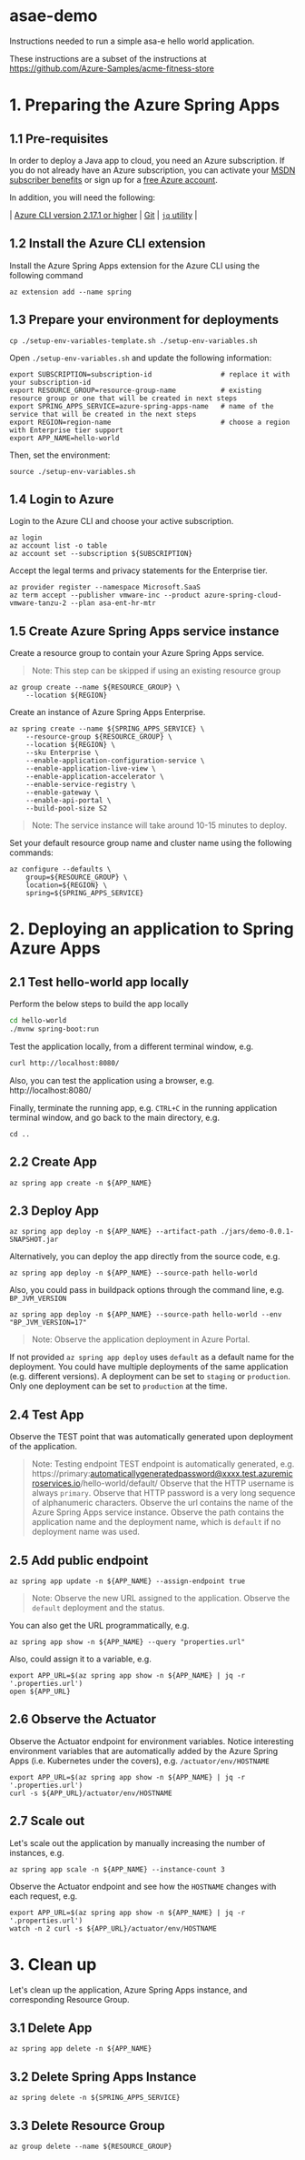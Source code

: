 # asae-demo

Instructions needed to run a simple asa-e hello world application. 

These instructions are a subset of the instructions at https://github.com/Azure-Samples/acme-fitness-store

# 1. Preparing the Azure Spring Apps

## 1.1 Pre-requisites

In order to deploy a Java app to cloud, you need
an Azure subscription. If you do not already have an Azure
subscription, you can activate your
[MSDN subscriber benefits](https://azure.microsoft.com/pricing/member-offers/msdn-benefits-details/)
or sign up for a
[free Azure account]((https://azure.microsoft.com/free/)).

In addition, you will need the following:

| [Azure CLI version 2.17.1 or higher](https://docs.microsoft.com/cli/azure/install-azure-cli?view=azure-cli-latest)
| [Git](https://git-scm.com/)
| [`jq` utility](https://stedolan.github.io/jq/download/)
|

## 1.2 Install the Azure CLI extension

Install the Azure Spring Apps extension for the Azure CLI using the following command

```shell
az extension add --name spring
```

## 1.3 Prepare your environment for deployments

```shell
cp ./setup-env-variables-template.sh ./setup-env-variables.sh
```

Open `./setup-env-variables.sh` and update the following information:

```shell
export SUBSCRIPTION=subscription-id                 # replace it with your subscription-id
export RESOURCE_GROUP=resource-group-name           # existing resource group or one that will be created in next steps
export SPRING_APPS_SERVICE=azure-spring-apps-name   # name of the service that will be created in the next steps
export REGION=region-name                           # choose a region with Enterprise tier support
export APP_NAME=hello-world
```

Then, set the environment:

```shell
source ./setup-env-variables.sh
```

## 1.4 Login to Azure

Login to the Azure CLI and choose your active subscription. 

```shell
az login
az account list -o table
az account set --subscription ${SUBSCRIPTION}
```

Accept the legal terms and privacy statements for the Enterprise tier.

```shell
az provider register --namespace Microsoft.SaaS
az term accept --publisher vmware-inc --product azure-spring-cloud-vmware-tanzu-2 --plan asa-ent-hr-mtr
```

## 1.5 Create Azure Spring Apps service instance

Create a resource group to contain your Azure Spring Apps service.

> Note: This step can be skipped if using an existing resource group

```shell
az group create --name ${RESOURCE_GROUP} \
    --location ${REGION}
```

Create an instance of Azure Spring Apps Enterprise.

```shell
az spring create --name ${SPRING_APPS_SERVICE} \
    --resource-group ${RESOURCE_GROUP} \
    --location ${REGION} \
    --sku Enterprise \
    --enable-application-configuration-service \
    --enable-application-live-view \
    --enable-application-accelerator \
    --enable-service-registry \
    --enable-gateway \
    --enable-api-portal \
    --build-pool-size S2 
```

> Note: The service instance will take around 10-15 minutes to deploy.

Set your default resource group name and cluster name using the following commands:

```shell
az configure --defaults \
    group=${RESOURCE_GROUP} \
    location=${REGION} \
    spring=${SPRING_APPS_SERVICE}
```

# 2. Deploying an application to Spring Azure Apps

## 2.1 Test hello-world app locally
Perform the below steps to build the app locally

```bash
cd hello-world
./mvnw spring-boot:run
```

Test the application locally, from a different terminal window, e.g.
```bash
curl http://localhost:8080/
```

Also, you can test the application using a browser, e.g. http://localhost:8080/

Finally, terminate the running app, e.g. `CTRL+C` in the running application terminal window, and go back to the main directory, e.g. 

```shell
cd ..
```

## 2.2 Create App
```shell
az spring app create -n ${APP_NAME}
```

## 2.3 Deploy App
```shell
az spring app deploy -n ${APP_NAME} --artifact-path ./jars/demo-0.0.1-SNAPSHOT.jar
```

Alternatively, you can deploy the app directly from the source code, e.g.

```shell
az spring app deploy -n ${APP_NAME} --source-path hello-world
```

Also, you could pass in buildpack options through the command line, e.g. `BP_JVM_VERSION`

```shell
az spring app deploy -n ${APP_NAME} --source-path hello-world --env "BP_JVM_VERSION=17"
```

> Note: Observe the application deployment in Azure Portal.

If not provided `az spring app deploy` uses `default` as a default name for the deployment.
You could have multiple deployments of the same application (e.g. different versions).
A deployment can be set to `staging` or `production`.
Only one deployment can be set to `production` at the time. 

## 2.4 Test App

Observe the TEST point that was automatically generated upon deployment of the application.

> Note: Testing endpoint TEST endpoint is automatically generated, e.g.
https://primary:automaticallygeneratedpassword@xxxx.test.azuremicroservices.io/hello-world/default/
Observe that the HTTP username is always `primary`.
Observe that HTTP password is a very long sequence of alphanumeric characters.
Observe the url contains the name of the Azure Spring Apps service instance.
Observe the path contains the application name and the deployment name, which is `default` if no
deployment name was used.


## 2.5 Add public endpoint
```shell
az spring app update -n ${APP_NAME} --assign-endpoint true
```

>Note: Observe the new URL assigned to the application. Observe the `default` deployment and the status.

You can also get the URL programmatically, e.g.
```shell
az spring app show -n ${APP_NAME} --query "properties.url"
```

Also, could assign it to a variable, e.g. 
```shell
export APP_URL=$(az spring app show -n ${APP_NAME} | jq -r '.properties.url')
open ${APP_URL}
```

## 2.6 Observe the Actuator
Observe the Actuator endpoint for environment variables. Notice interesting environment variables
that are automatically added by the Azure Spring Apps (i.e. Kubernetes under the covers),
e.g. `/actuator/env/HOSTNAME`

```shell
export APP_URL=$(az spring app show -n ${APP_NAME} | jq -r '.properties.url')
curl -s ${APP_URL}/actuator/env/HOSTNAME
```

## 2.7 Scale out
Let's scale out the application by manually increasing the number of instances, e.g. 

```shell
az spring app scale -n ${APP_NAME} --instance-count 3
```

Observe the Actuator endpoint and see how the `HOSTNAME` changes with each request, e.g.
```shell
export APP_URL=$(az spring app show -n ${APP_NAME} | jq -r '.properties.url')
watch -n 2 curl -s ${APP_URL}/actuator/env/HOSTNAME
```

# 3. Clean up
Let's clean up the application, Azure Spring Apps instance, and corresponding Resource Group.

## 3.1 Delete App
```shell
az spring app delete -n ${APP_NAME}
```

## 3.2 Delete Spring Apps Instance
```shell
az spring delete -n ${SPRING_APPS_SERVICE}
```

## 3.3 Delete Resource Group
```shell
az group delete --name ${RESOURCE_GROUP}
```
